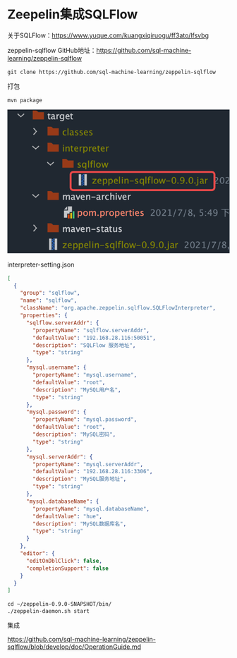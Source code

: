 # Zeepelin集成SQLFlow

关于SQLFlow：https://www.yuque.com/kuangxiqiruogu/ff3ato/lfsvbg

zeppelin-sqlflow GitHub地址：https://github.com/sql-machine-learning/zeppelin-sqlflow

```
git clone https://github.com/sql-machine-learning/zeppelin-sqlflow
```

打包

```
mvn package
```

![image-20210709101120076](imgaes/image-20210709101120076.png)

interpreter-setting.json

```json
[
  {
    "group": "sqlflow",
    "name": "sqlflow",
    "className": "org.apache.zeppelin.sqlflow.SQLFlowInterpreter",
    "properties": {
      "sqlflow.serverAddr": {
        "propertyName": "sqlflow.serverAddr",
        "defaultValue": "192.168.28.116:50051",
        "description": "SQLFlow 服务地址",
        "type": "string"
      },
      "mysql.username": {
        "propertyName": "mysql.username",
        "defaultValue": "root",
        "description": "MySQL用户名",
        "type": "string"
      },
      "mysql.password": {
        "propertyName": "mysql.password",
        "defaultValue": "root",
        "description": "MySQL密码",
        "type": "string"
      },
      "mysql.serverAddr": {
        "propertyName": "mysql.serverAddr",
        "defaultValue": "192.168.28.116:3306",
        "description": "MySQL服务地址",
        "type": "string"
      },
      "mysql.databaseName": {
        "propertyName": "mysql.databaseName",
        "defaultValue": "hue",
        "description": "MySQL数据库名",
        "type": "string"
      }
    },
    "editor": {
      "editOnDblClick": false,
      "completionSupport": false
    }
  }
]
```

```
cd ~/zeppelin-0.9.0-SNAPSHOT/bin/
./zeppelin-daemon.sh start
```

集成

https://github.com/sql-machine-learning/zeppelin-sqlflow/blob/develop/doc/OperationGuide.md

